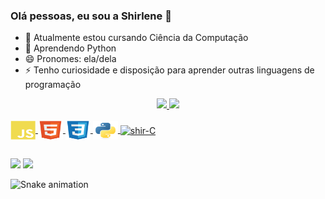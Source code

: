 ### Olá pessoas, eu sou a Shirlene 👋

- 🔭 Atualmente estou cursando Ciência da Computação
- 🌱 Aprendendo Python
- 😄 Pronomes: ela/dela
- ⚡ Tenho curiosidade e disposição para aprender outras linguagens de programação

<div align="center">
  <a href="https://github.com/ShirleneSousa">
  <img height="180em" src="https://github-readme-stats.vercel.app/api?username=ShirleneSousa&show_icons=true&theme=dracula&include_all_commits=true&count_private=true"/>
  <img height="180em" src="https://github-readme-stats.vercel.app/api/top-langs/?username=ShirleneSousa&layout=compact&langs_count=7&theme=dracula"/>
</div>
  
  
<div style="display: inline_block"><br>
  <img align="center" alt="shir-Js" height="30" width="40" src="https://raw.githubusercontent.com/devicons/devicon/master/icons/javascript/javascript-plain.svg">
  <img align="center" alt="shir-HTML" height="30" width="40" src="https://raw.githubusercontent.com/devicons/devicon/master/icons/html5/html5-original.svg">
  <img align="center" alt="shir-CSS" height="30" width="40" src="https://raw.githubusercontent.com/devicons/devicon/master/icons/css3/css3-original.svg">
  <img align="center" alt="shir-Python" height="30" width="40" src="https://raw.githubusercontent.com/devicons/devicon/master/icons/python/python-original.svg">
  <img align="center" alt="shir-C" height="30" width="40" src="https://cdn.jsdelivr.net/gh/devicons/devicon/icons/c/c-original.svg" />
  
  ##
 
<div> 
  <a href="https://www.instagram.com/shir_le_ne/" target="_blank"><img src="https://img.shields.io/badge/-Instagram-%23E4405F?style=for-the-badge&logo=instagram&logoColor=white" target="_blank"></a> 
  <a href="https://www.linkedin.com/in/shirlene-sousa-659aa7237/" target="_blank"><img src="https://img.shields.io/badge/-LinkedIn-%230077B5?style=for-the-badge&logo=linkedin&logoColor=white" target="_blank"></a> 
 
  ![Snake animation](https://github.com/ShirleneSousa/ShirleneSousa/blob/output/github-contribution-grid-snake.svg)
</div>
